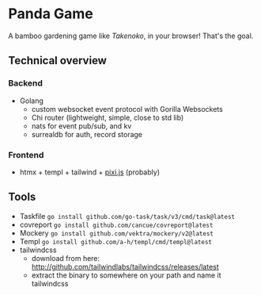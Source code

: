 # Panda Game

A bamboo gardening game like *Takenoko*, in your browser! That's the goal.

## Technical overview

### Backend

* Golang
  * custom websocket event protocol with Gorilla Websockets
  * Chi router (lightweight, simple, close to std lib)
  * nats for event pub/sub, and kv
  * surrealdb for auth, record storage

### Frontend

* htmx + templ + tailwind + [pixi.js](https://github.com/pixijs/pixijs) (probably)

## Tools

* Taskfile `go install github.com/go-task/task/v3/cmd/task@latest`
* covreport `go install github.com/cancue/covreport@latest`
* Mockery `go install github.com/vektra/mockery/v2@latest`
* Templ `go install github.com/a-h/templ/cmd/templ@latest`
* tailwindcss
  * download from here: <http://github.com/tailwindlabs/tailwindcss/releases/latest>
  * extract the binary to somewhere on your path and name it tailwindcss
